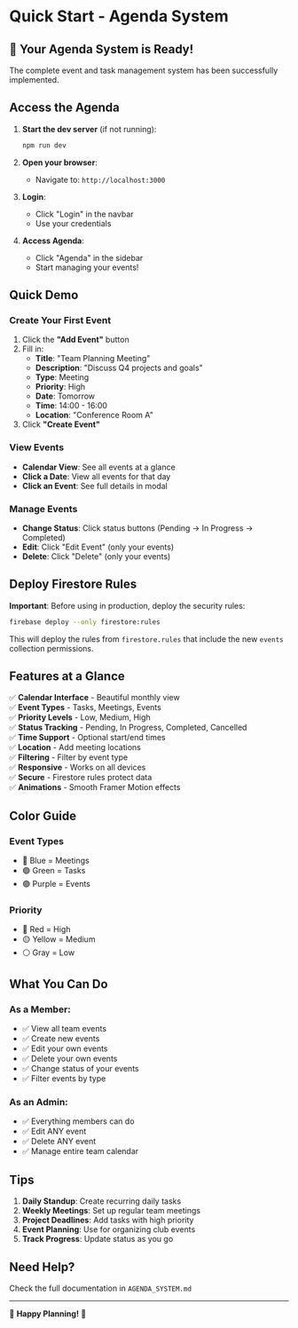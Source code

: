 # Quick Start - Agenda System

## 🎉 Your Agenda System is Ready!

The complete event and task management system has been successfully implemented.

## Access the Agenda

1. **Start the dev server** (if not running):
   ```bash
   npm run dev
   ```

2. **Open your browser**:
   - Navigate to: `http://localhost:3000`

3. **Login**:
   - Click "Login" in the navbar
   - Use your credentials

4. **Access Agenda**:
   - Click "Agenda" in the sidebar
   - Start managing your events!

## Quick Demo

### Create Your First Event

1. Click the **"Add Event"** button
2. Fill in:
   - **Title**: "Team Planning Meeting"
   - **Description**: "Discuss Q4 projects and goals"
   - **Type**: Meeting
   - **Priority**: High
   - **Date**: Tomorrow
   - **Time**: 14:00 - 16:00
   - **Location**: "Conference Room A"
3. Click **"Create Event"**

### View Events

- **Calendar View**: See all events at a glance
- **Click a Date**: View all events for that day
- **Click an Event**: See full details in modal

### Manage Events

- **Change Status**: Click status buttons (Pending → In Progress → Completed)
- **Edit**: Click "Edit Event" (only your events)
- **Delete**: Click "Delete" (only your events)

## Deploy Firestore Rules

**Important**: Before using in production, deploy the security rules:

```bash
firebase deploy --only firestore:rules
```

This will deploy the rules from `firestore.rules` that include the new `events` collection permissions.

## Features at a Glance

✅ **Calendar Interface** - Beautiful monthly view  
✅ **Event Types** - Tasks, Meetings, Events  
✅ **Priority Levels** - Low, Medium, High  
✅ **Status Tracking** - Pending, In Progress, Completed, Cancelled  
✅ **Time Support** - Optional start/end times  
✅ **Location** - Add meeting locations  
✅ **Filtering** - Filter by event type  
✅ **Responsive** - Works on all devices  
✅ **Secure** - Firestore rules protect data  
✅ **Animations** - Smooth Framer Motion effects  

## Color Guide

### Event Types
- 🔵 Blue = Meetings
- 🟢 Green = Tasks  
- 🟣 Purple = Events

### Priority
- 🔴 Red = High
- 🟡 Yellow = Medium
- ⚪ Gray = Low

## What You Can Do

### As a Member:
- ✅ View all team events
- ✅ Create new events
- ✅ Edit your own events
- ✅ Delete your own events
- ✅ Change status of your events
- ✅ Filter events by type

### As an Admin:
- ✅ Everything members can do
- ✅ Edit ANY event
- ✅ Delete ANY event
- ✅ Manage entire team calendar

## Tips

1. **Daily Standup**: Create recurring daily tasks
2. **Weekly Meetings**: Set up regular team meetings
3. **Project Deadlines**: Add tasks with high priority
4. **Event Planning**: Use for organizing club events
5. **Track Progress**: Update status as you go

## Need Help?

Check the full documentation in `AGENDA_SYSTEM.md`

---

🎊 **Happy Planning!** 🎊
